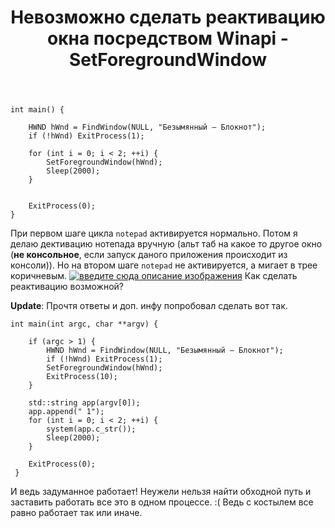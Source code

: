 ﻿---
title: "Невозможно сделать реактивацию окна посредством Winapi - SetForegroundWindow"
se.owner.user_id: 18910
se.owner.display_name: "ilw"
se.owner.link: "https://ru.stackoverflow.com/users/18910/ilw"
se.link: "https://ru.stackoverflow.com/questions/999794/%d0%9d%d0%b5%d0%b2%d0%be%d0%b7%d0%bc%d0%be%d0%b6%d0%bd%d0%be-%d1%81%d0%b4%d0%b5%d0%bb%d0%b0%d1%82%d1%8c-%d1%80%d0%b5%d0%b0%d0%ba%d1%82%d0%b8%d0%b2%d0%b0%d1%86%d0%b8%d1%8e-%d0%be%d0%ba%d0%bd%d0%b0-%d0%bf%d0%be%d1%81%d1%80%d0%b5%d0%b4%d1%81%d1%82%d0%b2%d0%be%d0%bc-winapi-setforegroundwindow"
se.question_id: 999794
se.post_type: question
se.score: 1
---
<pre><code>int main() {

    HWND hWnd = FindWindow(NULL, "Безымянный — Блокнот");    
    if (!hWnd) ExitProcess(1);

    for (int i = 0; i &lt; 2; ++i) {
        SetForegroundWindow(hWnd);
        Sleep(2000);
    }


    ExitProcess(0);
}
</code></pre>

<p>При первом шаге цикла <code>notepad</code> активируется нормально.
Потом я делаю дективацию нотепада вручную (альт таб на какое то другое окно (<strong>не консольное</strong>, если запуск даного приложения происходит из консоли)).
Но на втором шаге <code>notepad</code> не активируется, а мигает в трее коричневым.
<a href="https://i.stack.imgur.com/dUgnH.png" rel="nofollow noreferrer"><img src="https://i.stack.imgur.com/dUgnH.png" alt="введите сюда описание изображения"></a>
Как сделать реактивацию возможной?</p>

<p><strong>Update</strong>:
Прочтя ответы и доп. инфу попробовал сделать вот так. </p>

<pre><code>int main(int argc, char **argv) {

    if (argc &gt; 1) {
        HWND hWnd = FindWindow(NULL, "Безымянный — Блокнот");
        if (!hWnd) ExitProcess(1);
        SetForegroundWindow(hWnd);
        ExitProcess(10);
    }

    std::string app(argv[0]);
    app.append(" 1");
    for (int i = 0; i &lt; 2; ++i) {
        system(app.c_str());
        Sleep(2000);
    }

    ExitProcess(0);
 }
</code></pre>

<p>И ведь задуманное работает! Неужели нельзя найти обходной путь и заставить работать все это в одном процессе. :(
Ведь с костылем все равно работает так или иначе.</p>

